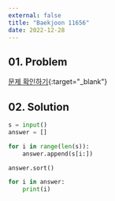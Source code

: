 ```yaml
---
external: false
title: "Baekjoon 11656"
date: 2022-12-28
---
```


## 01. Problem

[문제 확인하기](https://www.acmicpc.net/problem/11656){:target="_blank"}

## 02. Solution

```Python
s = input()
answer = []

for i in range(len(s)):
    answer.append(s[i:])

answer.sort()

for i in answer:
    print(i)
```
